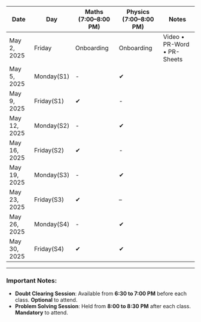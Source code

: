 
| **Date**      | **Day**    | **Maths (7:00–8:00 PM)** | **Physics (7:00–8:00 PM)**   | **Notes**  |
|---------------|------------|---------------------------|-----------------------------| ---------- |
| May 2, 2025   | Friday     | Onboarding                | Onboarding                | Video • PR-Word • PR-Sheets |
| May 5, 2025   | Monday(S1)    | -                         | ✔                           |
| May 9, 2025   | Friday(S1)     | ✔                       | -                          |
| May 12, 2025  | Monday(S2)     | -                        | ✔                          |
| May 16, 2025  | Friday(S2)     | ✔                         | -                           |
| May 19, 2025  | Monday(S3)     | -                         | ✔                            |
| May 23, 2025  | Friday(S3)     | ✔                         | –                           |
| May 26, 2025  | Monday(S4)    | -                        | ✔                            |
| May 30, 2025  | Friday(S4)    | ✔                         | ✔                            |

---

### **Important Notes:**
- **Doubt Clearing Session**: Available from **6:30 to 7:00 PM** before each class. **Optional** to attend.
- **Problem Solving Session**: Held from **8:00 to 8:30 PM** after each class. **Mandatory** to attend.
